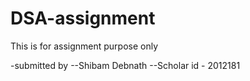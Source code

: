 # DSA-assignment
This is for assignment purpose only

-submitted by 
--Shibam Debnath
--Scholar id - 2012181
